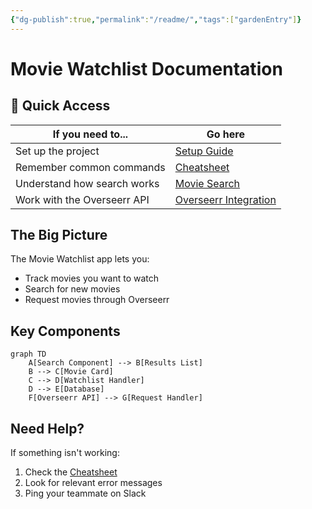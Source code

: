 ```yaml
---
{"dg-publish":true,"permalink":"/readme/","tags":["gardenEntry"]}
---
```


# Movie Watchlist Documentation

## 🚀 Quick Access

| If you need to... | Go here |
|-------------------|---------|
| Set up the project | [Setup Guide](quick-start/setup.md) |
| Remember common commands | [Cheatsheet](quick-start/cheatsheet.md) |
| Understand how search works | [Movie Search](features/movie-search.md) |
| Work with the Overseerr API | [Overseerr Integration](features/overseerr.md) |

## The Big Picture

The Movie Watchlist app lets you:
- Track movies you want to watch
- Search for new movies
- Request movies through Overseerr

## Key Components

```mermaid
graph TD
    A[Search Component] --> B[Results List]
    B --> C[Movie Card]
    C --> D[Watchlist Handler]
    D --> E[Database]
    F[Overseerr API] --> G[Request Handler]
```

## Need Help?

If something isn't working:
1. Check the [Cheatsheet](quick-start/cheatsheet.md)
2. Look for relevant error messages
3. Ping your teammate on Slack
